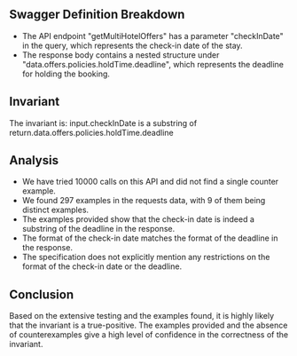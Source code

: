 ## Swagger Definition Breakdown
- The API endpoint "getMultiHotelOffers" has a parameter "checkInDate" in the query, which represents the check-in date of the stay.
- The response body contains a nested structure under "data.offers.policies.holdTime.deadline", which represents the deadline for holding the booking.

## Invariant
The invariant is: input.checkInDate is a substring of return.data.offers.policies.holdTime.deadline

## Analysis
- We have tried 10000 calls on this API and did not find a single counter example.
- We found 297 examples in the requests data, with 9 of them being distinct examples.
- The examples provided show that the check-in date is indeed a substring of the deadline in the response.
- The format of the check-in date matches the format of the deadline in the response.
- The specification does not explicitly mention any restrictions on the format of the check-in date or the deadline.

## Conclusion
Based on the extensive testing and the examples found, it is highly likely that the invariant is a true-positive. The examples provided and the absence of counterexamples give a high level of confidence in the correctness of the invariant.
